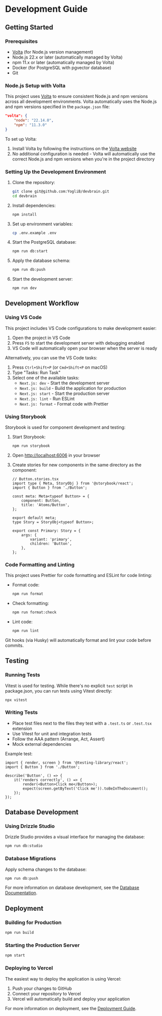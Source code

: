 # Development Guide

## Getting Started

### Prerequisites

- [Volta](https://volta.sh/) (for Node.js version management)
- Node.js 22.x or later (automatically managed by Volta)
- npm 11.x or later (automatically managed by Volta)
- Docker (for PostgreSQL with pgvector database)
- Git

### Node.js Setup with Volta

This project uses [Volta](https://volta.sh/) to ensure consistent Node.js and npm versions across all development environments. Volta automatically uses the Node.js and npm versions specified in the `package.json` file:

```json
"volta": {
    "node": "22.14.0",
    "npm": "11.3.0"
}
```

To set up Volta:

1. Install Volta by following the instructions on the [Volta website](https://volta.sh/)
2. No additional configuration is needed - Volta will automatically use the correct Node.js and npm versions when you're in the project directory

### Setting Up the Development Environment

1. Clone the repository:

    ```bash
    git clone git@github.com:YogliB/devbrain.git
    cd devbrain
    ```

2. Install dependencies:

    ```bash
    npm install
    ```

3. Set up environment variables:

    ```bash
    cp .env.example .env
    ```

4. Start the PostgreSQL database:

    ```bash
    npm run db:start
    ```

5. Apply the database schema:

    ```bash
    npm run db:push
    ```

6. Start the development server:
    ```bash
    npm run dev
    ```

## Development Workflow

### Using VS Code

This project includes VS Code configurations to make development easier:

1. Open the project in VS Code
2. Press `F5` to start the development server with debugging enabled
3. VS Code will automatically open your browser when the server is ready

Alternatively, you can use the VS Code tasks:

1. Press `Ctrl+Shift+P` (or `Cmd+Shift+P` on macOS)
2. Type "Tasks: Run Task"
3. Select one of the available tasks:
    - `Next.js: dev` - Start the development server
    - `Next.js: build` - Build the application for production
    - `Next.js: start` - Start the production server
    - `Next.js: lint` - Run ESLint
    - `Next.js: format` - Format code with Prettier

### Using Storybook

Storybook is used for component development and testing:

1. Start Storybook:

    ```bash
    npm run storybook
    ```

2. Open [http://localhost:6006](http://localhost:6006) in your browser

3. Create stories for new components in the same directory as the component:

    ```tsx
    // Button.stories.tsx
    import type { Meta, StoryObj } from '@storybook/react';
    import { Button } from './Button';

    const meta: Meta<typeof Button> = {
    	component: Button,
    	title: 'Atoms/Button',
    };

    export default meta;
    type Story = StoryObj<typeof Button>;

    export const Primary: Story = {
    	args: {
    		variant: 'primary',
    		children: 'Button',
    	},
    };
    ```

### Code Formatting and Linting

This project uses Prettier for code formatting and ESLint for code linting:

- Format code:

    ```bash
    npm run format
    ```

- Check formatting:

    ```bash
    npm run format:check
    ```

- Lint code:
    ```bash
    npm run lint
    ```

Git hooks (via Husky) will automatically format and lint your code before commits.

## Testing

### Running Tests

Vitest is used for testing. While there's no explicit `test` script in package.json, you can run tests using Vitest directly:

```bash
npx vitest
```

### Writing Tests

- Place test files next to the files they test with a `.test.ts` or `.test.tsx` extension
- Use Vitest for unit and integration tests
- Follow the AAA pattern (Arrange, Act, Assert)
- Mock external dependencies

Example test:

```tsx
import { render, screen } from '@testing-library/react';
import { Button } from './Button';

describe('Button', () => {
	it('renders correctly', () => {
		render(<Button>Click me</Button>);
		expect(screen.getByText('Click me')).toBeInTheDocument();
	});
});
```

## Database Development

### Using Drizzle Studio

Drizzle Studio provides a visual interface for managing the database:

```bash
npm run db:studio
```

### Database Migrations

Apply schema changes to the database:

```bash
npm run db:push
```

For more information on database development, see the [Database Documentation](./database.md).

## Deployment

### Building for Production

```bash
npm run build
```

### Starting the Production Server

```bash
npm start
```

### Deploying to Vercel

The easiest way to deploy the application is using Vercel:

1. Push your changes to GitHub
2. Connect your repository to Vercel
3. Vercel will automatically build and deploy your application

For more information on deployment, see the [Deployment Guide](./deployment.md).
